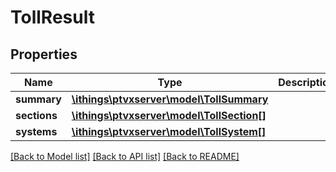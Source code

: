 # TollResult

## Properties
Name | Type | Description | Notes
------------ | ------------- | ------------- | -------------
**summary** | [**\ithings\ptvxserver\model\TollSummary**](TollSummary.md) |  | [optional] 
**sections** | [**\ithings\ptvxserver\model\TollSection[]**](TollSection.md) |  | [optional] 
**systems** | [**\ithings\ptvxserver\model\TollSystem[]**](TollSystem.md) |  | [optional] 

[[Back to Model list]](../../README.md#documentation-for-models) [[Back to API list]](../../README.md#documentation-for-api-endpoints) [[Back to README]](../../README.md)

